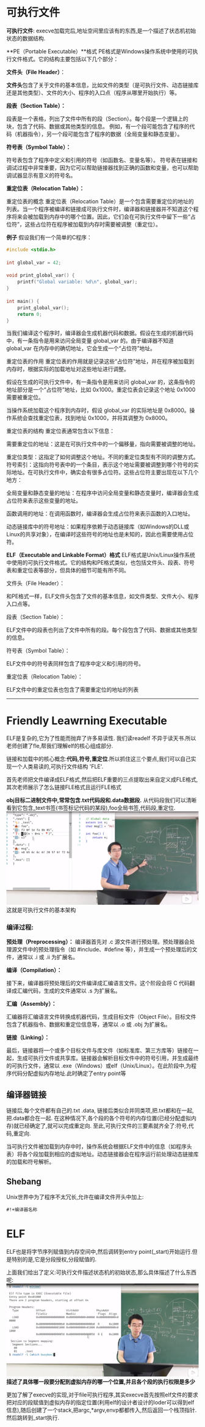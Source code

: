 # 可执行文件
**可执行文件**: execve加载完后,地址空间里应该有的东西,是一个描述了状态机初始状态的数据结构.

**PE（Portable Executable）**格式
PE格式是Windows操作系统中使用的可执行文件格式。它的结构主要包括以下几个部分：

**文件头（File Header）**：

**文件头**包含了关于文件的基本信息，比如文件的类型（是可执行文件、动态链接库还是其他类型）、文件的大小、程序的入口点（程序从哪里开始执行）等。

**段表（Section Table）：**

段表是一个表格，列出了文件中所有的段（Section）。每个段是一个逻辑上的块，包含了代码、数据或其他类型的信息。
例如，有一个段可能包含了程序的代码（机器指令），另一个段可能包含了程序的数据（全局变量和静态变量）。

**符号表（Symbol Table）：**

符号表包含了程序中定义和引用的符号（如函数名、变量名等）。
符号表在链接和调试过程中非常重要，因为它可以帮助链接器找到正确的函数和变量，也可以帮助调试器显示有意义的符号名。

**重定位表（Relocation Table）：**

重定位表的概念
重定位表（Relocation Table）是一个包含需要重定位的地址的列表。当一个程序被编译和链接成可执行文件时，编译器和链接器并不知道这个程序将来会被加载到内存中的哪个位置。因此，它们会在可执行文件中留下一些“占位符”，这些占位符在程序被加载到内存时需要被调整（重定位）。

**例子**
假设我们有一个简单的C程序：

```c
#include <stdio.h>

int global_var = 42;

void print_global_var() {
    printf("Global variable: %d\n", global_var);
}

int main() {
    print_global_var();
    return 0;
}
```
当我们编译这个程序时，编译器会生成机器代码和数据。假设在生成的机器代码中，有一条指令是用来访问全局变量 global_var 的。由于编译器不知道 global_var 在内存中的确切地址，它会生成一个“占位符”地址。

重定位表的作用
重定位表的作用就是记录这些“占位符”地址，并在程序被加载到内存时，根据实际的加载地址对这些地址进行调整。

假设在生成的可执行文件中，有一条指令是用来访问 global_var 的，这条指令的地址部分是一个“占位符”地址，比如 0x1000。重定位表会记录这个地址 0x1000 需要被重定位。

当操作系统加载这个程序到内存时，假设 global_var 的实际地址是 0x8000。操作系统会查找重定位表，找到地址 0x1000，并将其调整为 0x8000。

重定位表的结构
重定位表通常包含以下信息：

需要重定位的地址：这是在可执行文件中的一个偏移量，指向需要被调整的地址。

重定位类型：这指定了如何调整这个地址。不同的重定位类型有不同的调整方式。
符号索引：这指向符号表中的一个条目，表示这个地址需要被调整到哪个符号的实际地址。在可执行文件中，确实会有很多占位符。这些占位符主要出现在以下几个地方：

全局变量和静态变量的地址：在程序中访问全局变量和静态变量时，编译器会生成占位符来表示这些变量的地址。

函数调用的地址：在调用函数时，编译器会生成占位符来表示函数的入口地址。

动态链接库中的符号地址：如果程序依赖于动态链接库（如Windows的DLL或Linux的共享对象），在编译时这些符号的地址也是未知的，因此也需要使用占位符。


**ELF（Executable and Linkable Format）格式**
ELF格式是Unix/Linux操作系统中使用的可执行文件格式。它的结构和PE格式类似，也包括文件头、段表、符号表和重定位表等部分，但具体的细节可能有所不同。

文件头（File Header）：

和PE格式一样，ELF文件头包含了文件的基本信息，如文件类型、文件大小、程序入口点等。

段表（Section Table）：

ELF文件中的段表也列出了文件中所有的段。每个段包含了代码、数据或其他类型的信息。

符号表（Symbol Table）：

ELF文件中的符号表同样包含了程序中定义和引用的符号。

重定位表（Relocation Table）：

ELF文件中的重定位表也包含了需要重定位的地址的列表

---

# Friendly Leawrning Executable

ELF是复杂的,它为了性能而抛弃了许多易读性. 我们读readelf 不异于读天书.所以老师创建了fle,帮我们理解elf的核心组成部分.

链接和加载中的核心概念:**代码,符号,重定位**.所以抓住这三个要点,我们可以自己实现一个人类易读的,可执行文件结构 'FLE'.

首先老师把文件编译成ELF格式,然后把ELF重要的三点提取出来自定义成FLE格式,其次老师展示了怎么链接FLE格式且运行FLE格式

**obj目标二进制文件中,常常包含.txt代码段和.data数据段.**  从代码段我们可以清晰看到它包含_text书签(书签标记代码的某段),foo全局书签,代码段,重定位. 
![Alt text](image-46.png)
这就是可执行文件的基本架构

### 编译过程:
**预处理（Preprocessing）：**
编译器首先对 .c 源文件进行预处理。预处理器会处理源文件中的预处理指令（如 #include、#define 等），并生成一个预处理后的文件，通常以 .i 或 .ii 为扩展名。

**编译（Compilation）：**

接下来，编译器将预处理后的文件编译成汇编语言文件。这个阶段会将 C 代码翻译成汇编代码，生成的文件通常以 .s 为扩展名。

**汇编（Assembly）：**

汇编器将汇编语言文件转换成机器代码，生成目标文件（Object File）。目标文件包含了机器指令、数据和重定位信息等，通常以 .o 或 .obj 为扩展名。

**链接（Linking）：**

最后，链接器将一个或多个目标文件与库文件（如标准库、第三方库等）链接在一起，生成可执行文件或共享库。链接器会解析目标文件中的符号引用，并生成最终的可执行文件，通常以 .exe（Windows）或elf（Unix/Linux）。在此阶段中,为程序代码分配虚拟内存地址.此时确定了entry point等


## 编译器链接
链接后,每个文件都有自己的.txt .data, 链接后类似合并同类项,把.txt都和在一起,把.data都合在一起. 在这种情况下,各个段的各个符号的内存位置(已经分配虚拟内存)就已经确定了,就可以完成重定向. 至此,可执行文件的三要素就齐全了:符号,代码,重定向.

当可执行文件被加载到内存中时，操作系统会根据ELF文件中的信息（如程序头表）将各个段加载到相应的虚拟地址。动态链接器会在程序运行前处理动态链接库的加载和符号解析。

## Shebang
Unix世界中为了程序不太冗长,允许在编译文件开头中加上:

```shell
#!+编译器名称
```

# ELF


ELF也是将字节序列赋值到内存空间中,然后调转到entry point(_start)开始运行.但是特别的是,它是分段授权,分段赋值的.

上面我们给出了定义:可执行文件描述状态机的初始状态,那么具体描述了什么东西呢:![Alt text](image-47.png)
**描述了具体哪一段要分配到虚拟内存的哪一个位置,并且各个段的执行权限是多少**

更加了解了execve的实现,对于file可执行程序,其实execve首先按照elf文件的要求把对应的段赋值到虚拟内存的指定位置(利用elf的设计者设计的loder可以得到elf信息),随后创建了一个stack,把argc,*argv,envp都都传入,然后返回一个栈顶指针. 然后跳转到_start执行.